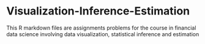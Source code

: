 # Visualization-Inference-Estimation
This R markdown files are assignments problems for the course in financial data science involving data visualization, statistical inference and estimation
